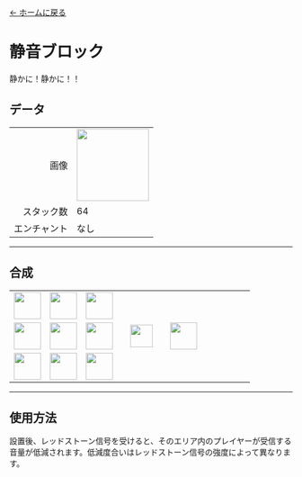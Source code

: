 [← ホームに戻る](../)
# 静音ブロック
静かに！静かに！！

## データ
<table>
    <tr><td align="end">画像</td><td><img src="https://i.imgur.com/K43ihOZ.png" width="128"/></td></tr>
    <tr><td align="end">スタック数</td><td>64</td></tr>
    <tr><td align="end">エンチャント</td><td>なし</td></tr>
</table>

---

## 合成
<table>
    <tr><td><img src="https://i.imgur.com/W9Ce5PI.png" width="48"/></td><td><img src="https://i.imgur.com/wdymK8b.png" width="48"/></td><td><img src="https://i.imgur.com/DTGGayN.png" width="48"/></td><td colspan="3"></td></tr>
    <tr><td><img src="https://i.imgur.com/wdymK8b.png" width="48"/></td><td><img src="https://i.imgur.com/c98D59O.png" width="48"/></td><td><img src="https://i.imgur.com/wdymK8b.png" width="48"/></td><td width="70" align="center"><img src="https://i.imgur.com/VE0KqIE.png" width="40"/></td><td><img src="https://i.imgur.com/K43ihOZ.png" width="48"/></td><td width="70"></td></tr>
    <tr><td><img src="https://i.imgur.com/DTGGayN.png" width="48"/></td><td><img src="https://i.imgur.com/wdymK8b.png" width="48"/></td><td><img src="https://i.imgur.com/W9Ce5PI.png" width="48"/></td><td colspan="3"></td></tr>
</table>

---

## 使用方法
設置後、レッドストーン信号を受けると、そのエリア内のプレイヤーが受信する音量が低減されます。低減度合いはレッドストーン信号の強度によって異なります。